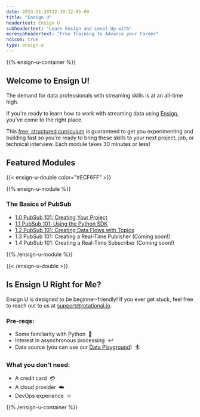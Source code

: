 ```yaml
---
date: 2023-11-28T22:30:12-05:00
title: "Ensign U"
headertext: Ensign U
subheadertext: "Learn Ensign and Level Up with"
moresubheadertext: "Free Training to Advance your Career"
noicon: true
type: ensign-u
---
```

{{% ensign-u-container %}}

## Welcome to Ensign U!

The demand for data professionals with streaming skills is at an all-time high.

If you're ready to learn how to work with streaming data using [Ensign](/ensign/), you've come to the right place.

This [free, structured curriculum](/blog/welcome-to-ensign-u/) is guaranteed to get you experimenting and building fast so you're ready to bring these skills to your next project, job, or technical interview. Each module takes 30 minutes or less!

## Featured Modules

{{< ensign-u-double color="#ECF6FF" >}}

{{% ensign-u-module %}}

### The Basics of PubSub

- [1.0 PubSub 101: Creating Your Project](/blog/pubsub-101---creating-your-project/)
- [1.1 PubSub 101: Using the Python SDK](/blog/pubsub-101---using-the-python-sdk/)
- [1.2 PubSub 101: Creating Data Flows with Topics](/blog/pubsub-101---creating-data-flows-with-topics/)
- 1.3 PubSub 101: Creating a Real-Time Publisher (Coming soon!)
- 1.4 PubSub 101: Creating a Real-Time Subscriber (Coming soon!)

{{% /ensign-u-module %}}

{{< /ensign-u-double >}}

## Is Ensign U Right for Me?

Ensign U is designed to be beginner-friendly! If you ever get stuck, feel free to reach out to us at [support@rotational.io](mailto:support@rotational.io).

### Pre-reqs:
- Some familiarity with Python &nbsp;:snake:
- Interest in asynchronous processing &nbsp;:leftwards_arrow_with_hook:
- Data source (you can use our [Data Playground](/data-playground)) &nbsp;:surfer:

### What you don’t need:
- A credit card &nbsp;:credit_card:
- A cloud provider &nbsp;:cloud:
- DevOps experience &nbsp;:infinity:


{{% /ensign-u-container %}}


